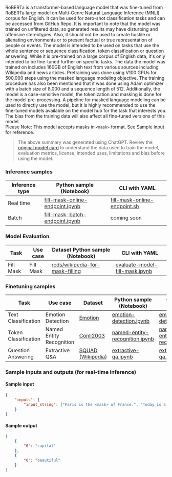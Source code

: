 RoBERTa is a transformer-based language model that was fine-tuned from RoBERTa large model on Multi-Genre Natural Language Inference (MNLI) corpus for English. It can be used for zero-shot classification tasks and can be accessed from GitHub Repo. It is important to note that the model was trained on unfiltered data, so generated results may have disturbing and offensive stereotypes. Also, it should not be used to create hostile or alienating environments or to present factual or true representation of people or events.  The model is intended to be used on tasks that use the whole sentence or sequence classification, token classification or question answering. While it is pre-trained on a large corpus of English data, it's only intended to be fine-tuned further on specific tasks. The data the model was trained on includes 160GB of English text from various sources including Wikipedia and news articles. Pretraining was done using V100 GPUs for 500,000 steps using the masked language modeling objective. The training procedure has also been mentioned that it was done using Adam optimizer with a batch size of 8,000 and a sequence length of 512. Additionally, the model is a case-sensitive model, the tokenization and masking is done for the model pre-processing. A pipeline for masked language modeling can be used to directly use the model, but it is highly recommended to use the fine-tuned models available on the model hub for the task that interests you. The bias from the training data will also affect all fine-tuned versions of this model. 
<br>Please Note: This model accepts masks in `<mask>` format. See Sample input for reference. 
> The above summary was generated using ChatGPT. Review the <a href="https://huggingface.co/roberta-base" target="_blank">original model card</a> to understand the data used to train the model, evaluation metrics, license, intended uses, limitations and bias before using the model.


### Inference samples

Inference type|Python sample (Notebook)|CLI with YAML
|--|--|--|
Real time|<a href="https://aka.ms/azureml-infer-online-sdk-fill-mask" target="_blank">fill-mask-online-endpoint.ipynb</a>|<a href="https://aka.ms/azureml-infer-online-cli-fill-mask" target="_blank">fill-mask-online-endpoint.sh</a>
Batch |<a href="https://aka.ms/azureml-infer-batch-sdk-fill-mask" target="_blank">fill-mask-batch-endpoint.ipynb</a>| coming soon


### Model Evaluation

Task | Use case | Dataset Python sample (Notebook) |CLI with YAML
|--|--|--|--|
Fill Mask | Fill Mask | <a href="https://huggingface.co/datasets/rcds/wikipedia-for-mask-filling" target="_blank">rcds/wikipedia-for-mask-filling</a> | <a href="https://aka.ms/azureml-eval-sdk-fill-mask/" target="_blank">evaluate-model-fill-mask.ipynb</a> | <a href="https://aka.ms/azureml-eval-cli-fill-mask/" target="_blank">evaluate-model-fill-mask.yml</a>


### Finetuning samples

Task|Use case|Dataset|Python sample (Notebook)|CLI with YAML
|--|--|--|--|--|
Text Classification|Emotion Detection|<a href="https://huggingface.co/datasets/dair-ai/emotion" target="_blank">Emotion</a>|<a href="https://aka.ms/azureml-ft-sdk-emotion-detection" target="_blank">emotion-detection.ipynb</a>|<a href="https://aka.ms/azureml-ft-cli-emotion-detection" target="_blank">emotion-detection.sh</a>
Token Classification|Named Entity Recognition|<a href="https://huggingface.co/datasets/conll2003" target="_blank">Conll2003</a>|<a href="https://aka.ms/azureml-ft-sdk-token-classification" target="_blank">named-entity-recognition.ipynb</a>|<a href="https://aka.ms/azureml-ft-cli-token-classification" target="_blank">named-entity-recognition.sh</a>
Question Answering|Extractive Q&A|<a href="https://huggingface.co/datasets/squad" target="_blank">SQUAD (Wikipedia)</a>|<a href="https://aka.ms/azureml-ft-sdk-extractive-qa" target="_blank">extractive-qa.ipynb</a>|<a href="https://aka.ms/azureml-ft-cli-extractive-qa" target="_blank">extractive-qa.sh</a>


### Sample inputs and outputs (for real-time inference)

#### Sample input
```json
{
    "inputs": {
        "input_string": ["Paris is the <mask> of France.", "Today is a <mask> day!"]
    }
}
```

#### Sample output
```json
[
    {
        "0": "capital"
    },
    {
        "0": "beautiful"
    }
]
```
